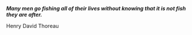 _**Many men go fishing all of their lives without knowing that it is not fish they are after.**_

Henry David Thoreau